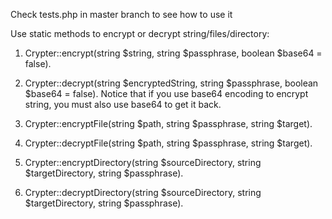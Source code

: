 
Check tests.php in master branch to see how to use it

Use static methods to encrypt or decrypt string/files/directory:
1. Crypter::encrypt(string $string, string $passphrase, boolean $base64 = false). 
2. Crypter::decrypt(string $encryptedString, string $passphrase, boolean $base64 = false).
Notice that if you use base64 encoding to encrypt string, you must also use base64 to get it back.

1. Crypter::encryptFile(string $path, string $passphrase, string $target).
2. Crypter::decryptFile(string $path, string $passphrase, string $target).
3. Crypter::encryptDirectory(string $sourceDirectory, string $targetDirectory, string $passphrase).
4. Crypter::decryptDirectory(string $sourceDirectory, string $targetDirectory, string $passphrase).




